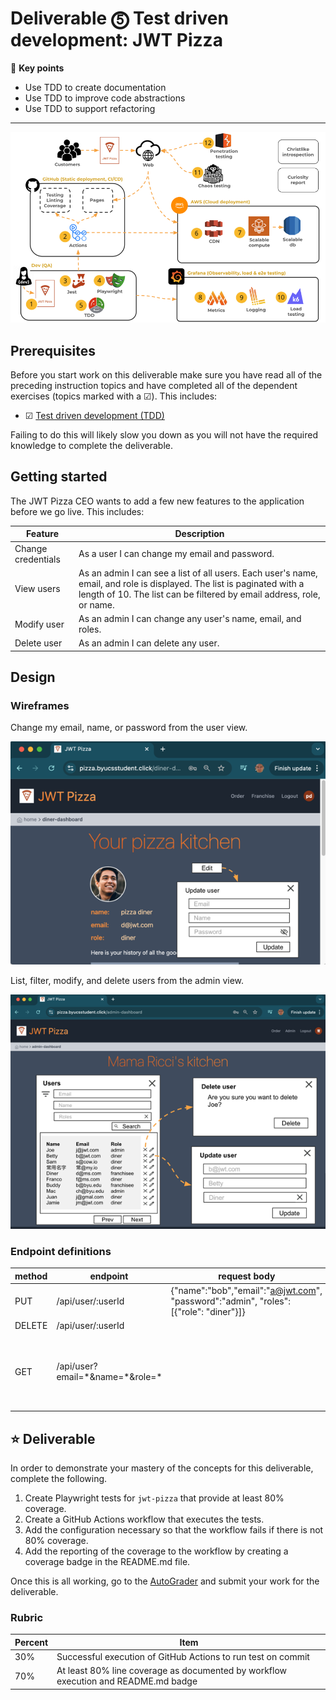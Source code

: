 # Deliverable ⓹ Test driven development: JWT Pizza

🔑 **Key points**

- Use TDD to create documentation
- Use TDD to improve code abstractions
- Use TDD to support refactoring

---

![course overview](../sharedImages/courseOverview.png)

## Prerequisites

Before you start work on this deliverable make sure you have read all of the preceding instruction topics and have completed all of the dependent exercises (topics marked with a ☑). This includes:

- ☑ [Test driven development (TDD)](tdd/tdd.md)

Failing to do this will likely slow you down as you will not have the required knowledge to complete the deliverable.

## Getting started

The JWT Pizza CEO wants to add a few new features to the application before we go live. This includes:

| Feature            | Description                                                                                                                                                                                     |
| ------------------ | ----------------------------------------------------------------------------------------------------------------------------------------------------------------------------------------------- |
| Change credentials | As a user I can change my email and password.                                                                                                                                                   |
| View users         | As an admin I can see a list of all users. Each user's name, email, and role is displayed. The list is paginated with a length of 10. The list can be filtered by email address, role, or name. |
| Modify user        | As an admin I can change any user's name, email, and roles.                                                                                                                                     |
| Delete user        | As an admin I can delete any user.                                                                                                                                                              |

## Design

### Wireframes

Change my email, name, or password from the user view.

![alt text](updateUserWireframe.png)

List, filter, modify, and delete users from the admin view.

![alt text](adminUsersWireframe.png)

### Endpoint definitions

| method | endpoint                           | request body                                                                        | response body                                                                                                                                                               |
| ------ | ---------------------------------- | ----------------------------------------------------------------------------------- | --------------------------------------------------------------------------------------------------------------------------------------------------------------------------- |
| PUT    | /api/user/:userId                  | {"name":"bob","email":"a@jwt.com", "password":"admin", "roles":[{"role": "diner"}]} | {"email":"a@jwt.com", "roles":[{"role": "diner"}]}                                                                                                                          |
| DELETE | /api/user/:userId                  |                                                                                     |                                                                                                                                                                             |
| GET    | /api/user?email=\*&name=\*&role=\* |                                                                                     | {"users":[<br/>{"id":3,"name":"Kai Chen","email":"d@jwt.com","roles":[{"role":"diner"}]},<br/>{"id":5,"name":"Buddy","email":"b@jwt.com","roles":[{"role":"admin"}]}<br/>]} |

## ⭐ Deliverable

In order to demonstrate your mastery of the concepts for this deliverable, complete the following.

1. Create Playwright tests for `jwt-pizza` that provide at least 80% coverage.
1. Create a GitHub Actions workflow that executes the tests.
1. Add the configuration necessary so that the workflow fails if there is not 80% coverage.
1. Add the reporting of the coverage to the workflow by creating a coverage badge in the README.md file.

Once this is all working, go to the [AutoGrader](https://cs329.cs.byu.edu) and submit your work for the deliverable.

### Rubric

| Percent | Item                                                                               |
| ------- | ---------------------------------------------------------------------------------- |
| 30%     | Successful execution of GitHub Actions to run test on commit                       |
| 70%     | At least 80% line coverage as documented by workflow execution and README.md badge |
